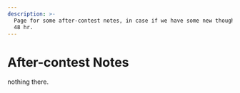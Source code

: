 ```yaml
---
description: >-
  Page for some after-contest notes, in case if we have some new thoughts after
  48 hr.
---
```


# After-contest Notes

nothing there.
